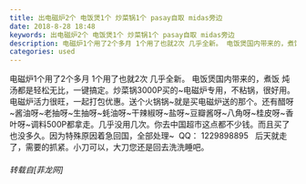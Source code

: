 ```yaml
---
title: 出电磁炉2个 电饭煲1个 炒菜锅1个 pasay自取 midas旁边
date: 2018-8-28 18:48
keywords: 出电磁炉2个 电饭煲1个 炒菜锅1个 pasay自取 midas旁边
description: 电磁炉1个用了2个多月 1个用了也就2次 几乎全新。 电饭煲国内带来的，煮饭 炖汤都是轻松无比，一键搞定。炒菜锅3000P买的~电磁炉专用，不粘锅，很好用。电磁炉活力很旺，一起打包优惠。送个火锅锅~就是买电磁炉送的那个。还有醋呀~酱油呀~老抽呀~生抽呀~蚝油呀~干辣椒呀~盐呀~豆瓣酱呀~八角呀~桂皮呀~香叶呀~调料500P都拿走。几乎没用几次。你去中国超市这点都不少钱。而且买了也没多久。因为特殊原因着急回国，全部处理~  QQ： 1229898895   后天就走了，需要的抓紧。小刀可以，大刀您还是回去洗洗睡吧。
categories: used
---
```

<td class="t_f" id="postmessage_1695751">

电磁炉1个用了2个多月 1个用了也就2次 几乎全新。 电饭煲国内带来的，煮饭 炖汤都是轻松无比，一键搞定。炒菜锅3000P买的~电磁炉专用，不粘锅，很好用。电磁炉活力很旺，一起打包优惠。送个火锅锅~就是买电磁炉送的那个。还有醋呀~酱油呀~老抽呀~生抽呀~蚝油呀~干辣椒呀~盐呀~豆瓣酱呀~八角呀~桂皮呀~香叶呀~调料500P都拿走。几乎没用几次。你去中国超市这点都不少钱。而且买了也没多久。因为特殊原因着急回国，全部处理~  QQ： 1229898895   后天就走了，需要的抓紧。小刀可以，大刀您还是回去洗洗睡吧。</td>
###### 转载自[菲龙网]